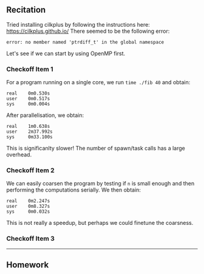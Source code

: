 ## Recitation
Tried installing cilkplus by following the instructions here: <https://cilkplus.github.io/>
There seemed to be the following error:

    error: no member named 'ptrdiff_t' in the global namespace

Let's see if we can start by using OpenMP first.


### Checkoff Item 1
For a program running on a single core, we run `time ./fib 40` and obtain:
    
    real    0m0.530s
    user    0m0.517s
    sys     0m0.004s

After parallelisation, we obtain:

    real    1m0.638s
    user    2m37.992s
    sys     0m33.100s

This is significanlty slower! The number of spawn/task calls has a large overhead. 

### Checkoff Item 2
We can easily coarsen the program by testing if `n` is small enough and then performing the computations serially. We then obtain:

    real    0m2.247s
    user    0m8.327s
    sys     0m0.032s

This is not really a speedup, but perhaps we could finetune the coarsness.

### Checkoff Item 3

---
## Homework
